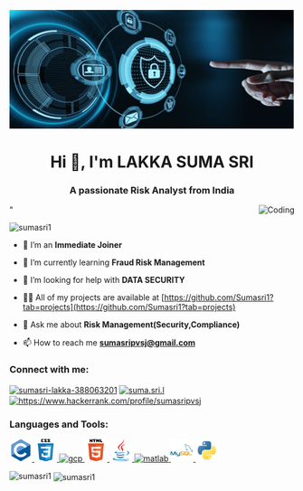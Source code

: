 ![logo](https://github.com/Sumasri1/Sumasri1/blob/main/banner.png)
<h1 align="center">Hi 👋, I'm LAKKA SUMA SRI</h1>
<h3 align="center">A passionate Risk Analyst from India</h3>

<img align="right" alt="Coding" src="https://camo.githubusercontent.com/a034f9ccd09e1d5f09cae408937e035d33fb1c616361f53a39bd050ab68d1b67/68747470733a2f2f6d656469612e74656e6f722e636f6d2f53353962506b543070716341414141432f70726f6772616d6d696e672e676966" data-canonical-src="https://media.tenor.com/S59bPkT0pqcAAAAC/programming.gif" style="max-width: 100%; display: inline-block;" data-target="animated-image.originalImage">"

<p align="left"> <img src="https://komarev.com/ghpvc/?username=sumasri1&label=Profile%20views&color=0e75b6&style=flat" alt="sumasri1" /> </p>

- 🔭 I’m an **Immediate Joiner**

- 🌱 I’m currently learning **Fraud Risk Management**

- 🤝 I’m looking for help with **DATA SECURITY**

- 👨‍💻 All of my projects are available at [https://github.com/Sumasri1?tab=projects](https://github.com/Sumasri1?tab=projects)

- 💬 Ask me about **Risk Management(Security,Compliance)**

- 📫 How to reach me **sumasripvsj@gmail.com**

<h3 align="left">Connect with me:</h3>
<p align="left">
<a href="https://linkedin.com/in/sumasri-lakka-388063201" target="blank"><img align="center" src="https://raw.githubusercontent.com/rahuldkjain/github-profile-readme-generator/master/src/images/icons/Social/linked-in-alt.svg" alt="sumasri-lakka-388063201" height="30" width="40" /></a>
<a href="https://instagram.com/suma.sri.l" target="blank"><img align="center" src="https://raw.githubusercontent.com/rahuldkjain/github-profile-readme-generator/master/src/images/icons/Social/instagram.svg" alt="suma.sri.l" height="30" width="40" /></a>
<a href="https://www.hackerrank.com/https://www.hackerrank.com/profile/sumasripvsj" target="blank"><img align="center" src="https://raw.githubusercontent.com/rahuldkjain/github-profile-readme-generator/master/src/images/icons/Social/hackerrank.svg" alt="https://www.hackerrank.com/profile/sumasripvsj" height="30" width="40" /></a>
</p>

<h3 align="left">Languages and Tools:</h3>
<p align="left"> <a href="https://www.cprogramming.com/" target="_blank" rel="noreferrer"> <img src="https://raw.githubusercontent.com/devicons/devicon/master/icons/c/c-original.svg" alt="c" width="40" height="40"/> </a> <a href="https://www.w3schools.com/css/" target="_blank" rel="noreferrer"> <img src="https://raw.githubusercontent.com/devicons/devicon/master/icons/css3/css3-original-wordmark.svg" alt="css3" width="40" height="40"/> </a> <a href="https://cloud.google.com" target="_blank" rel="noreferrer"> <img src="https://www.vectorlogo.zone/logos/google_cloud/google_cloud-icon.svg" alt="gcp" width="40" height="40"/> </a> <a href="https://www.w3.org/html/" target="_blank" rel="noreferrer"> <img src="https://raw.githubusercontent.com/devicons/devicon/master/icons/html5/html5-original-wordmark.svg" alt="html5" width="40" height="40"/> </a> <a href="https://www.java.com" target="_blank" rel="noreferrer"> <img src="https://raw.githubusercontent.com/devicons/devicon/master/icons/java/java-original.svg" alt="java" width="40" height="40"/> </a> <a href="https://www.mathworks.com/" target="_blank" rel="noreferrer"> <img src="https://upload.wikimedia.org/wikipedia/commons/2/21/Matlab_Logo.png" alt="matlab" width="40" height="40"/> </a> <a href="https://www.mysql.com/" target="_blank" rel="noreferrer"> <img src="https://raw.githubusercontent.com/devicons/devicon/master/icons/mysql/mysql-original-wordmark.svg" alt="mysql" width="40" height="40"/> </a> <a href="https://www.python.org" target="_blank" rel="noreferrer"> <img src="https://raw.githubusercontent.com/devicons/devicon/master/icons/python/python-original.svg" alt="python" width="40" height="40"/> </a> </p>

<p><img align="left" src="https://github-readme-stats.vercel.app/api/top-langs?username=sumasri1&show_icons=true&locale=en&layout=compact" alt="sumasri1" /></p>

<p>&nbsp;<img align="center" src="https://github-readme-stats.vercel.app/api?username=sumasri1&show_icons=true&locale=en" alt="sumasri1" /></p>
